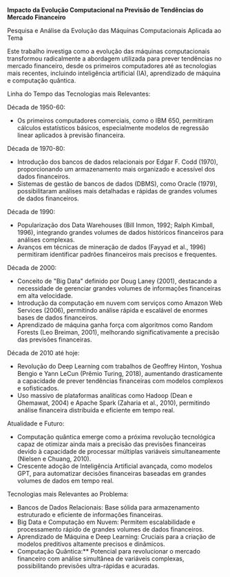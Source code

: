 **Impacto da Evolução Computacional na Previsão de Tendências do Mercado Financeiro**

Pesquisa e Análise da Evolução das Máquinas Computacionais Aplicada ao Tema

Este trabalho investiga como a evolução das máquinas computacionais transformou radicalmente a abordagem utilizada para prever tendências no mercado financeiro, desde os primeiros computadores até as tecnologias mais recentes, incluindo inteligência artificial (IA), aprendizado de máquina e computação quântica.

Linha do Tempo das Tecnologias mais Relevantes:

Década de 1950-60:
- Os primeiros computadores comerciais, como o IBM 650, permitiram cálculos estatísticos básicos, especialmente modelos de regressão linear aplicados à previsão financeira.

Década de 1970-80:
- Introdução dos bancos de dados relacionais por Edgar F. Codd (1970), proporcionando um armazenamento mais organizado e acessível dos dados financeiros.
- Sistemas de gestão de bancos de dados (DBMS), como Oracle (1979), possibilitaram análises mais detalhadas e rápidas de grandes volumes de dados financeiros.

Década de 1990:
- Popularização dos Data Warehouses (Bill Inmon, 1992; Ralph Kimball, 1996), integrando grandes volumes de dados históricos financeiros para análises complexas.
- Avanços em técnicas de mineração de dados (Fayyad et al., 1996) permitiram identificar padrões financeiros mais precisos e frequentes.

Década de 2000:
- Conceito de "Big Data" definido por Doug Laney (2001), destacando a necessidade de gerenciar grandes volumes de informações financeiras em alta velocidade.
- Introdução da computação em nuvem com serviços como Amazon Web Services (2006), permitindo análise rápida e escalável de enormes bases de dados financeiros.
- Aprendizado de máquina ganha força com algoritmos como Random Forests (Leo Breiman, 2001), melhorando significativamente a precisão das previsões financeiras.

Década de 2010 até hoje:
- Revolução do Deep Learning com trabalhos de Geoffrey Hinton, Yoshua Bengio e Yann LeCun (Prêmio Turing, 2018), aumentando drasticamente a capacidade de prever tendências financeiras com modelos complexos e sofisticados.
- Uso massivo de plataformas analíticas como Hadoop (Dean e Ghemawat, 2004) e Apache Spark (Zaharia et al., 2010), permitindo análise financeira distribuída e eficiente em tempo real.

Atualidade e Futuro:
- Computação quântica emerge como a próxima revolução tecnológica capaz de otimizar ainda mais a precisão das previsões financeiras devido à capacidade de processar múltiplas variáveis simultaneamente (Nielsen e Chuang, 2010).
- Crescente adoção de Inteligência Artificial avançada, como modelos GPT, para automatizar decisões financeiras baseadas em grandes volumes de dados em tempo real.

Tecnologias mais Relevantes ao Problema:
- Bancos de Dados Relacionais: Base sólida para armazenamento estruturado e eficiente de informações financeiras.
- Big Data e Computação em Nuvem: Permitem escalabilidade e processamento rápido de grandes volumes de dados financeiros.
- Aprendizado de Máquina e Deep Learning: Cruciais para a criação de modelos preditivos altamente precisos e dinâmicos.
- Computação Quântica:** Potencial para revolucionar o mercado financeiro com análise simultânea de variáveis complexas, possibilitando previsões ultra-rápidas e acuradas.

